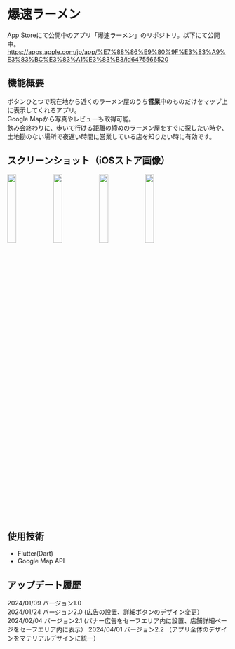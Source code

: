 # 爆速ラーメン
App Storeにて公開中のアプリ「爆速ラーメン」のリポジトリ。以下にて公開中。
https://apps.apple.com/jp/app/%E7%88%86%E9%80%9F%E3%83%A9%E3%83%BC%E3%83%A1%E3%83%B3/id6475566520

## 機能概要
ボタンひとつで現在地から近くのラーメン屋のうち**営業中**のものだけをマップ上に表示してくれるアプリ。<br>
Google Mapから写真やレビューも取得可能。<br>
飲み会終わりに、歩いて行ける距離の締めのラーメン屋をすぐに探したい時や、土地勘のない場所で夜遅い時間に営業している店を知りたい時に有効です。

## スクリーンショット（iOSストア画像）
<img src = "https://github.com/seedri/ramen-find-app/assets/70645275/4bc6b2bf-a920-40dd-9781-4a527031b979" width = 20%>
<img src = "https://github.com/seedri/ramen-find-app/assets/70645275/9d40c65b-d476-4ed0-9946-e1550af05032" width = 20%>
<img src = "https://github.com/seedri/ramen-find-app/assets/70645275/59a5e9f9-5e9a-4b5c-888a-07aab2e2b763" width = 20%>
<img src = "https://github.com/seedri/ramen-find-app/assets/70645275/905bdd65-5e31-4099-b77b-3b9de32850f3" width = 20%>


## 使用技術
- Flutter(Dart)
- Google Map API

## アップデート履歴
2024/01/09 バージョン1.0  
2024/01/24 バージョン2.0 (広告の設置、詳細ボタンのデザイン変更）  
2024/02/04 バージョン2.1 (バナー広告をセーフエリア内に設置、店舗詳細ページをセーフエリア内に表示）
2024/04/01 バージョン2.2 （アプリ全体のデザインをマテリアルデザインに統一）
